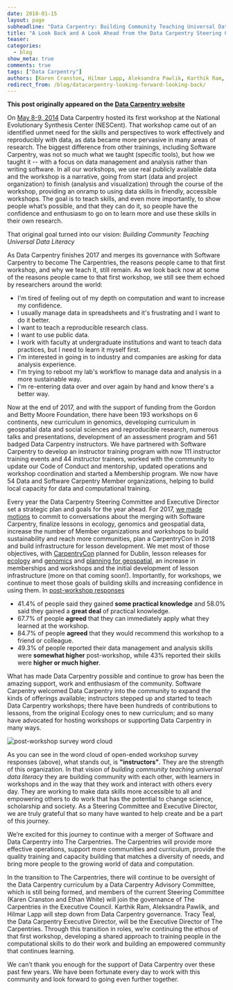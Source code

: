 ```yaml
---
date: 2018-01-15
layout: page
subheadline: "Data Carpentry: Building Community Teaching Universal Data Literacy"
title: "A Look Back and A Look Ahead from the Data Carpentry Steering Committee"
teaser: 
categories:
  - blog
show_meta: true
comments: true
tags: ["Data Carpentry"]
authors: [Karen Cranston, Hilmar Lapp, Aleksandra Pawlik, Karthik Ram, Tracy Teal, Ethan White]
redirect_from: /blog/datacarpentry-looking-forward-looking-back/
--- 
```


**This post originally appeared on the [Data Carpentry website](https://datacarpentry.org)**

On [May 8-9, 2014](https://software-carpentry.org/blog/2014/05/our-first-data-carpentry-workshop.html) Data Carpentry hosted its first workshop at the National Evolutionary Synthesis Center (NESCent). That workshop came out of an identified unmet need for the skills and perspectives to work effectively and reproducibly with data, as data became more pervasive in many areas of research. The biggest difference from other trainings, including Software Carpentry, was not so much what we taught (specific tools), but how we taught it -- with a focus on data management and analysis rather than writing software. In all our workshops, we use real publicly available data and the workshop is a narrative, going from start (data and project organization) to finish (analysis and visualization) through the course of the workshop, providing an onramp to using data skills in friendly, accessible workshops. The goal is to teach skills, and even more importantly, to show people what’s possible, and that they can do it, so people have the confidence and enthusiasm to go on to learn more and use these skills in their own research.

That original goal turned into our vision: *Building Community Teaching Universal Data Literacy*

As Data Carpentry finishes 2017 and merges its governance with Software Carpentry to become The Carpentries, the reasons people came to that first workshop, and why we teach it, still remain. As we look back now at some of the reasons people came to that first workshop, we still see them echoed by researchers around the world:

- I'm tired of feeling out of my depth on computation and want to increase my confidence.
- I usually manage data in spreadsheets and it's frustrating and I want to do it better.
- I want to teach a reproducible research class.
- I want to use public data.
- I work with faculty at undergraduate institutions and want to teach data practices, but I need to learn it myself first.
- I'm interested in going in to industry and companies are asking for data analysis experience.
- I'm trying to reboot my lab's workflow to manage data and analysis in a more sustainable way.
- I'm re-entering data over and over again by hand and know there's a better way.

Now at the end of 2017, and with the support of funding from the Gordon and Betty Moore Foundation, there have been 193 workshops on 6 continents, new curriculum in genomics, developing curriculum in geospatial data and social sciences and reproducible research, numerous talks and presentations, development of an assessment program and 561 badged Data Carpentry instructors. We have partnered with Software Carpentry to develop an instructor training program with now 111 instructor training events and 44 instructor trainers, worked with the community to update our Code of Conduct and mentorship, updated operations and workshop coordination and started a Membership program. We now have 54 Data and Software Carpentry Member organizations, helping to build local capacity for data and computational training.

Every year the Data Carpentry Steering Committee and Executive Director set a strategic plan and goals for the year ahead. For 2017, [we made motions](http://www.datacarpentry.org/blog/steering-committee-in-person/) to commit to conversations about the merging with Software Carpentry, finalize lessons in ecology, genomics and geospatial data, increase the number of Member organizations and workshops to build sustainability and reach more communities, plan a CarpentryCon in 2018 and build infrastructure for lesson development. We met most of those objectives, with [CarpentryCon](http://www.carpentrycon.org/) planned for Dublin, lesson releases for [ecology](http://www.datacarpentry.org/blog/lesson-release/) and [genomics](http://www.datacarpentry.org/blog/genomics-lesson-release/) and [planning for geospatial](http://www.datacarpentry.org/blog/geospatial-socsci/), an increase in memberships and workshops and the initial development of lesson infrastructure (more on that coming soon!).
Importantly, for workshops, we continue to meet those goals of building skills and increasing confidence in using them. In [post-workshop responses](https://carpentries.github.io/assessment/data-carpentry/postworkshop/report.html)

- 41.4% of people said they gained **some practical knowledge** and 58.0% said they gained a **great deal** of practical knowledge.
- 67.7% of people **agreed** that they can immediately apply what they learned at the workshop.
- 84.7% of people **agreed** that they would recommend this workshop to a friend or colleague.
- 49.3% of people reported their data management and analysis skills were **somewhat higher** post-workshop, while 43% reported their skills were **higher or much higher**.

What has made Data Carpentry possible and continue to grow has been the amazing support, work and enthusiasm of the community. Software Carpentry welcomed Data Carpentry into the community to expand the kinds of offerings available; instructors stepped up and started to teach Data Carpentry workshops; there have been hundreds of contributions to lessons, from the original Ecology ones to new curriculum; and so many have advocated for hosting workshops or supporting Data Carpentry in many ways.  

![post-workshop survey word cloud](http://www.datacarpentry.org/images/workshop-word-cloud.png)

As you can see in the word cloud of open-ended workshop survey responses (above), what stands out, is **"instructors"**. They are the strength of this organization. In that vision of *building community teaching universal data literacy* they are building community with each other, with learners in workshops and in the way that they work and interact with others every day. They are working to make data skills more accessible to all and empowering others to do work that has the potential to change science, scholarship and society. As a Steering Committee and Executive Director, we are truly grateful that so many have wanted to help create and be a part of this journey.  

We’re excited for this journey to continue with a merger of Software and Data Carpentry into The Carpentries. The Carpentries will provide more effective operations, support more communities and curriculum, provide the quality training and capacity building that matches a diversity of needs, and bring more people to the growing world of data and computation.

In the transition to The Carpentries, there will continue to be oversight of the Data Carpentry curriculum by a Data Carpentry Advisory Committee, which is still being formed, and members of the current Steering Committee (Karen Cranston and Ethan White) will join the governance of The Carpentries in the Executive Council. Karthik Ram, Aleksandra Pawlik, and Hilmar Lapp will step down from Data Carpentry governance. Tracy Teal, the Data Carpentry Executive Director, will be the Executive Director of The Carpentries. Through this transition in roles, we’re continuing the ethos of that first workshop, developing a shared approach to training people in the computational skills to do their work and building an empowered community that continues learning.

We can’t thank you enough for the support of Data Carpentry over these past few years. We have been fortunate every day to work with this community and look forward to going even further together.
